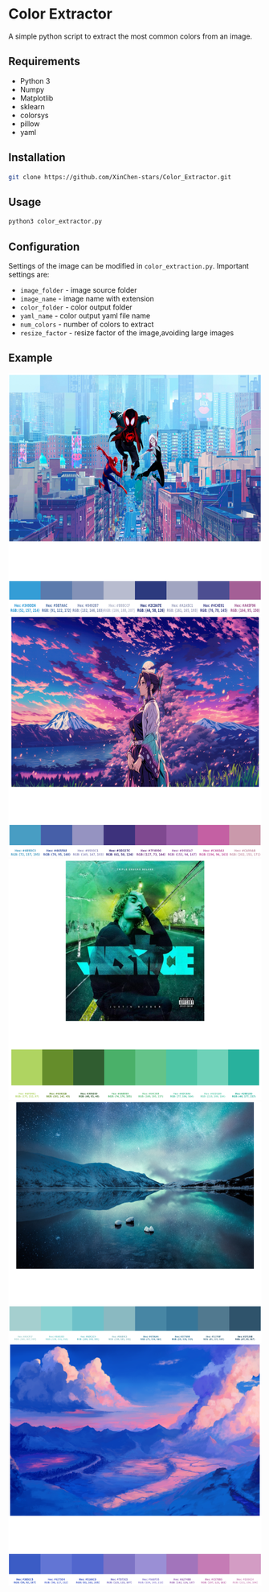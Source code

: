 # Color Extractor
A simple python script to extract the most common colors from an image.

## Requirements
- Python 3
- Numpy
- Matplotlib
- sklearn
- colorsys
- pillow
- yaml

## Installation
```bash
git clone https://github.com/XinChen-stars/Color_Extractor.git
```

## Usage
```bash
python3 color_extractor.py 
```

## Configuration
Settings of the image can be modified in `color_extraction.py`. Important settings are:
- `image_folder` - image source folder
- `image_name` - image name with extension
- `color_folder` - color output folder
- `yaml_name` - color output yaml file name
- `num_colors` - number of colors to extract
- `resize_factor` - resize factor of the image,avoiding large images

## Example
<div align="center">
  <img src="pics/sypider_example.png" alt="preview" width="640" height="480">
  <img src="pics/guimie.png" alt="preview" width="640" height="480">
  <img src="pics/justice.png" alt="preview" width="640" height="480">
  <img src="pics/wall6.png" alt="preview" width="640" height="480">
  <img src="pics/wall3.png" alt="preview" width="640" height="480">
</div>
